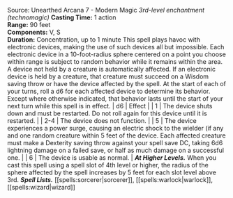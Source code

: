 Source: Unearthed Arcana 7 - Modern Magic
*3rd-level enchantment (technomagic)*
**Casting Time:** 1 action  
**Range:** 90 feet  
**Components:** V, S  
**Duration:** Concentration, up to 1 minute
This spell plays havoc with electronic devices, making the use of such devices all but impossible. Each electronic device in a 10-foot-radius sphere centered on a point you choose within range is subject to random behavior while it remains within the area. A device not held by a creature is automatically affected. If an electronic device is held by a creature, that creature must succeed on a Wisdom saving throw or have the device affected by the spell.
At the start of each of your turns, roll a d6 for each affected device to determine its behavior. Except where otherwise indicated, that behavior lasts until the start of your next turn while this spell is in effect.
| d6 | Effect |
| 1 | The device shuts down and must be restarted. Do not roll again for this device until it is restarted. |
| 2-4 | The device does not function. |
| 5 | The device experiences a power surge, causing an electric shock to the wielder (if any and one random creature within 5 feet of the device. Each affected creature must make a Dexterity saving throw against your spell save DC, taking 6d6 lightning damage on a failed save, or half as much damage on a successful one. |
| 6 | The device is usable as normal. |
***At Higher Levels.*** When you cast this spell using a spell slot of 4th level or higher, the radius of the sphere affected by the spell increases by 5 feet for each slot level above 3rd.
***Spell Lists.*** [[spells:sorcerer|sorcerer]], [[spells:warlock|warlock]], [[spells:wizard|wizard]]